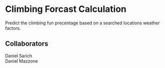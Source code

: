 # Climbing Forcast Calculation

Predict the climbing fun precentage based on a searched locations weather factors.

## Collaborators

Daniel Sarich <br />
Daniel Mazzone <br />

